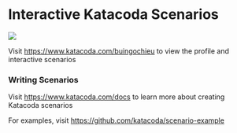 # Interactive Katacoda Scenarios

[![](http://shields.katacoda.com/katacoda/buingochieu/count.svg)](https://www.katacoda.com/buingochieu "Get your profile on Katacoda.com")

Visit https://www.katacoda.com/buingochieu to view the profile and interactive scenarios

### Writing Scenarios
Visit https://www.katacoda.com/docs to learn more about creating Katacoda scenarios

For examples, visit https://github.com/katacoda/scenario-example
